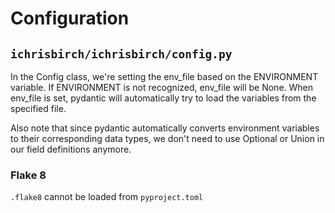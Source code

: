 # Configuration

## `ichrisbirch/ichrisbirch/config.py`

In the Config class, we're setting the env_file based on the ENVIRONMENT variable. If ENVIRONMENT is not recognized, env_file will be None. When env_file is set, pydantic will automatically try to load the variables from the specified file.

Also note that since pydantic automatically converts environment variables to their corresponding data types, we don't need to use Optional or Union in our field definitions anymore.

### Flake 8

`.flake8` cannot be loaded from `pyproject.toml`
